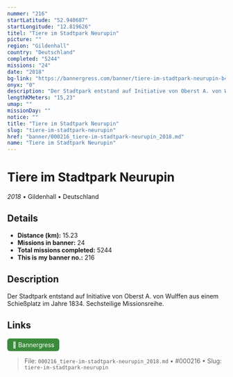 ```yaml
---
nummer: "216"
startLatitude: "52.940687"
startLongitude: "12.819626"
titel: "Tiere im Stadtpark Neurupin"
picture: ""
region: "Gildenhall"
country: "Deutschland"
completed: "5244"
missions: "24"
date: "2018"
bg-link: "https://bannergress.com/banner/tiere-im-stadtpark-neurupin-b4e1"
onyx: "0"
description: "Der Stadtpark entstand auf Initiative von Oberst A. von Wulffen aus einem Schießplatz im Jahre 1834. Sechsteilige Missionsreihe."
lengthKMeters: "15,23"
umap: ""
missionDay: ""
notice: ""
title: "Tiere im Stadtpark Neurupin"
slug: "tiere-im-stadtpark-neurupin"
href: "banner/000216_tiere-im-stadtpark-neurupin_2018.md"
name: "Tiere im Stadtpark Neurupin"
---
```

# Tiere im Stadtpark Neurupin

*2018* • Gildenhall • Deutschland





## Details
- **Distance (km):** 15.23
- **Missions in banner:** 24
- **Total missions completed:** 5244
- **This is my banner no.:** 216



## Description
Der Stadtpark entstand auf Initiative von Oberst A. von Wulffen aus einem Schießplatz im Jahre 1834. Sechsteilige Missionsreihe.



## Links
<a href="https://bannergress.com/banner/tiere-im-stadtpark-neurupin-b4e1" target="_blank" style="display:inline-block;margin-right:8px;padding:6px 12px;background:#3c8b3c;color:#fff;text-decoration:none;border-radius:6px;">🔗 Bannergress</a>



> File: `000216_tiere-im-stadtpark-neurupin_2018.md`
> • #000216
> • Slug: `tiere-im-stadtpark-neurupin`
